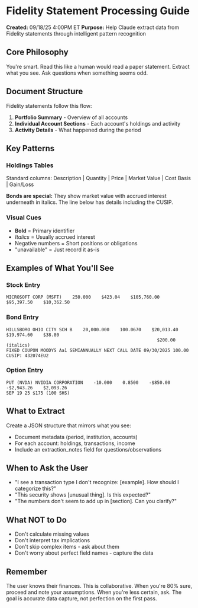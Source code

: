 # Fidelity Statement Processing Guide

**Created:** 09/18/25 4:00PM ET
**Purpose:** Help Claude extract data from Fidelity statements through intelligent pattern recognition

## Core Philosophy

You're smart. Read this like a human would read a paper statement. Extract what you see. Ask questions when something seems odd.

## Document Structure

Fidelity statements follow this flow:
1. **Portfolio Summary** - Overview of all accounts
2. **Individual Account Sections** - Each account's holdings and activity
3. **Activity Details** - What happened during the period

## Key Patterns

### Holdings Tables
Standard columns: Description | Quantity | Price | Market Value | Cost Basis | Gain/Loss

**Bonds are special:** They show market value with accrued interest underneath in italics. The line below has details including the CUSIP.

### Visual Cues
- **Bold** = Primary identifier
- *Italics* = Usually accrued interest
- Negative numbers = Short positions or obligations
- "unavailable" = Just record it as-is

## Examples of What You'll See

### Stock Entry
```
MICROSOFT CORP (MSFT)    250.000    $423.04    $105,760.00    $95,397.50    $10,362.50
```

### Bond Entry
```
HILLSBORO OHIO CITY SCH B    20,000.000    100.0670    $20,013.40    $19,974.60    $38.80
                                                         $200.00 (italics)
FIXED COUPON MOODYS Aa1 SEMIANNUALLY NEXT CALL DATE 09/30/2025 100.00 CUSIP: 432074EU2
```

### Option Entry
```
PUT (NVDA) NVIDIA CORPORATION    -10.000    0.8500    -$850.00    -$2,943.26    $2,093.26
SEP 19 25 $175 (100 SHS)
```

## What to Extract

Create a JSON structure that mirrors what you see:
- Document metadata (period, institution, accounts)
- For each account: holdings, transactions, income
- Include an extraction_notes field for questions/observations

## When to Ask the User

- "I see a transaction type I don't recognize: [example]. How should I categorize this?"
- "This security shows [unusual thing]. Is this expected?"
- "The numbers don't seem to add up in [section]. Can you clarify?"

## What NOT to Do

- Don't calculate missing values
- Don't interpret tax implications
- Don't skip complex items - ask about them
- Don't worry about perfect field names - capture the data

## Remember

The user knows their finances. This is collaborative. When you're 80% sure, proceed and note your assumptions. When you're less certain, ask. The goal is accurate data capture, not perfection on the first pass.
